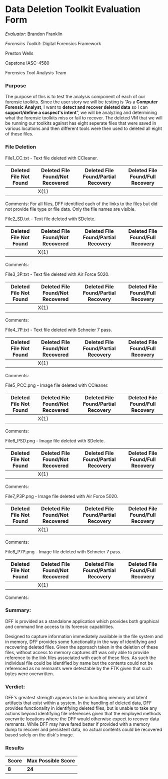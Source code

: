 # Data Deletion Toolkit Evaluation Form

*Evaluator:* Brandon Franklin

*Forensics Toolkit:* Digital Forensics Framework

Preston Wells

Capstone IASC-4580

Forensics Tool Analysis Team

### Purpose

The purpose of this is to test the analysis component of each of our forensic toolkits. Since the user story we will be testing is “As a **Computer Forensic Analyst**, I want to **detect and recover deleted data** so I can **support/define a suspect's intent**”, we will be analyzing and determining what the forensic toolkits miss or fail to recover. The deleted VM that we will be running our toolkits against has eight seperate files that were saved in various locations and then different tools were then used to deleted all eight of these files.

### File Deletion

File1_CC.txt - Text file deleted with CCleaner.

| Deleted File Not Found |Deleted File Found/Not Recovered | Deleted File Found/Partial Recovery | Deleted File Found/Full Recovery |
|---|---|---|---|
|   | X(1)  |   |   |

Comments: For all files, DFF identified each of the links to the files but did not provide file type or file data. Only the file names are visible.

File2_SD.txt - Text file deleted with SDelete.

| Deleted File Not Found |Deleted File Found/Not Recovered | Deleted File Found/Partial Recovery | Deleted File Found/Full Recovery |
|---|---|---|---|
|   | X(1)  |   |   |

Comments:

File3_3P.txt - Text file deleted with Air Force 5020.

| Deleted File Not Found |Deleted File Found/Not Recovered | Deleted File Found/Partial Recovery | Deleted File Found/Full Recovery |
|---|---|---|---|
|   | X(1)  |   |   |

Comments:

File4_7P.txt - Text file deleted with Schneier 7 pass.

| Deleted File Not Found |Deleted File Found/Not Recovered | Deleted File Found/Partial Recovery | Deleted File Found/Full Recovery |
|---|---|---|---|
|   | X(1)  |   |   |

Comments:

File5_PCC.png - Image file deleted with CCleaner.

| Deleted File Not Found |Deleted File Found/Not Recovered | Deleted File Found/Partial Recovery | Deleted File Found/Full Recovery |
|---|---|---|---|
|   | X(1)  |   |   |

Comments:

File6_PSD.png - Image file deleted with SDelete.

| Deleted File Not Found |Deleted File Found/Not Recovered | Deleted File Found/Partial Recovery | Deleted File Found/Full Recovery |
|---|---|---|---|
|   | X(1)  |   |   |

Comments:

File7_P3P.png - Image file deleted with Air Force 5020.

| Deleted File Not Found |Deleted File Found/Not Recovered | Deleted File Found/Partial Recovery | Deleted File Found/Full Recovery |
|---|---|---|---|
|   | X(1)  |   |   |

Comments:

File8_P7P.png - Image file deleted with Schneier 7 pass.

| Deleted File Not Found |Deleted File Found/Not Recovered | Deleted File Found/Partial Recovery | Deleted File Found/Full Recovery |
|---|---|---|---|
|   | X(1)  |   |   |

Comments:

### Summary:

DFF is provided as a standalone application which provides both graphical and command line access to its forensic capabilities.

Designed to capture information immediately available in the file system and in memory, DFF provides some functionality in the way of identifying and recovering deleted files. Given the approach taken in the deletion of these files, without access to memory captures dff was only able to provide reference to the link files associated with each of these files. As such the individual file could be identified by name but the contents could not be referenced as no remnants were detectable by the FTK given that such bytes were overwritten.

### Verdict:
DFF's greatest strength appears to be in handling memory and latent artifacts that exist within a system. In the handling of deleted data, DFF provides functionality in identifying deleted files, but is unable to take any actions beyond identifying file references given that the employed methods overwrite locations where the DFF would otherwise expect to recover data remnants. While DFF may have fared better if provided with a memory dump to recover and persistent data, no actual contents could be recovered based solely on the disk's image.

### Results

| Score | Max Possible Score |
|---|---|
| **8** | **24** |
